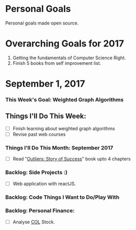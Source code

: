 Personal Goals
==============

Personal goals made open source.

# Overarching Goals for 2017
1. Getting the fundamentals of Computer Science Right.
2. Finish 5 books from self improvement list.

# September 1, 2017

### This Week's Goal: Weighted Graph Algorithms

## Things I'll Do This Week:
- [ ] Finish learning about weighted graph algorithms
- [ ] Revise past web courses

### Things I'll Do This Month: September 2017
- [ ] Read "[Outliers: Story of Success](https://www.goodreads.com/book/show/3228917-outliers)" book upto 4 chapters


### Backlog: Side Projects :)
- [ ] Web application with reactJS.

### Backlog: Code Things I Want to Do/Play With

### Backlog: Personal Finance:
- [ ] Analyse [COL](https://finance.yahoo.com/quote/COL?ltr=1) Stock.
